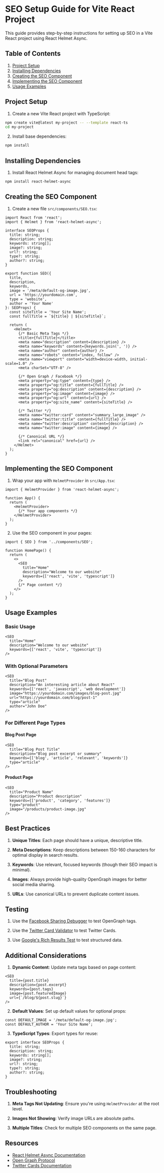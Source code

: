 # SEO Setup Guide for Vite React Project

This guide provides step-by-step instructions for setting up SEO in a Vite React project using React Helmet Async.

## Table of Contents

1. [Project Setup](#project-setup)
2. [Installing Dependencies](#installing-dependencies)
3. [Creating the SEO Component](#creating-the-seo-component)
4. [Implementing the SEO Component](#implementing-the-seo-component)
5. [Usage Examples](#usage-examples)

## Project Setup

1. Create a new Vite React project with TypeScript:

```bash
npm create vite@latest my-project -- --template react-ts
cd my-project
```

2. Install base dependencies:

```bash
npm install
```

## Installing Dependencies

1. Install React Helmet Async for managing document head tags:

```bash
npm install react-helmet-async
```

## Creating the SEO Component

1. Create a new file `src/components/SEO.tsx`:

```tsx
import React from 'react';
import { Helmet } from 'react-helmet-async';

interface SEOProps {
  title: string;
  description: string;
  keywords: string[];
  image?: string;
  url?: string;
  type?: string;
  author?: string;
}

export function SEO({ 
  title, 
  description, 
  keywords,
  image = '/meta/default-og-image.jpg',
  url = 'https://yourdomain.com',
  type = 'website',
  author = 'Your Name'
}: SEOProps) {
  const siteTitle = 'Your Site Name';
  const fullTitle = `${title} | ${siteTitle}`;

  return (
    <Helmet>
      {/* Basic Meta Tags */}
      <title>{fullTitle}</title>
      <meta name="description" content={description} />
      <meta name="keywords" content={keywords.join(', ')} />
      <meta name="author" content={author} />
      <meta name="robots" content="index, follow" />
      <meta name="viewport" content="width=device-width, initial-scale=1.0" />
      <meta charSet="UTF-8" />
      
      {/* Open Graph / Facebook */}
      <meta property="og:type" content={type} />
      <meta property="og:title" content={fullTitle} />
      <meta property="og:description" content={description} />
      <meta property="og:image" content={image} />
      <meta property="og:url" content={url} />
      <meta property="og:site_name" content={siteTitle} />
      
      {/* Twitter */}
      <meta name="twitter:card" content="summary_large_image" />
      <meta name="twitter:title" content={fullTitle} />
      <meta name="twitter:description" content={description} />
      <meta name="twitter:image" content={image} />
      
      {/* Canonical URL */}
      <link rel="canonical" href={url} />
    </Helmet>
  );
}
```

## Implementing the SEO Component

1. Wrap your app with `HelmetProvider` in `src/App.tsx`:

```tsx
import { HelmetProvider } from 'react-helmet-async';

function App() {
  return (
    <HelmetProvider>
      {/* Your app components */}
    </HelmetProvider>
  );
}
```

2. Use the SEO component in your pages:

```tsx
import { SEO } from '../components/SEO';

function HomePage() {
  return (
    <>
      <SEO 
        title="Home"
        description="Welcome to our website"
        keywords={['react', 'vite', 'typescript']}
      />
      {/* Page content */}
    </>
  );
}
```

## Usage Examples

### Basic Usage

```tsx
<SEO 
  title="Home"
  description="Welcome to our website"
  keywords={['react', 'vite', 'typescript']}
/>
```

### With Optional Parameters

```tsx
<SEO 
  title="Blog Post"
  description="An interesting article about React"
  keywords={['react', 'javascript', 'web development']}
  image="https://yourdomain.com/images/blog-post.jpg"
  url="https://yourdomain.com/blog/post-1"
  type="article"
  author="John Doe"
/>
```

### For Different Page Types

#### Blog Post Page
```tsx
<SEO 
  title="Blog Post Title"
  description="Blog post excerpt or summary"
  keywords={['blog', 'article', 'relevant', 'keywords']}
  type="article"
/>
```

#### Product Page
```tsx
<SEO 
  title="Product Name"
  description="Product description"
  keywords={['product', 'category', 'features']}
  type="product"
  image="/products/product-image.jpg"
/>
```

## Best Practices

1. **Unique Titles**: Each page should have a unique, descriptive title.

2. **Meta Descriptions**: Keep descriptions between 150-160 characters for optimal display in search results.

3. **Keywords**: Use relevant, focused keywords (though their SEO impact is minimal).

4. **Images**: Always provide high-quality OpenGraph images for better social media sharing.

5. **URLs**: Use canonical URLs to prevent duplicate content issues.

## Testing

1. Use the [Facebook Sharing Debugger](https://developers.facebook.com/tools/debug/) to test OpenGraph tags.

2. Use the [Twitter Card Validator](https://cards-dev.twitter.com/validator) to test Twitter Cards.

3. Use [Google's Rich Results Test](https://search.google.com/test/rich-results) to test structured data.

## Additional Considerations

1. **Dynamic Content**: Update meta tags based on page content:
```tsx
<SEO 
  title={post.title}
  description={post.excerpt}
  keywords={post.tags}
  image={post.featuredImage}
  url={`/blog/${post.slug}`}
/>
```

2. **Default Values**: Set up default values for optional props:
```tsx
const DEFAULT_IMAGE = '/meta/default-og-image.jpg';
const DEFAULT_AUTHOR = 'Your Site Name';
```

3. **TypeScript Types**: Export types for reuse:
```tsx
export interface SEOProps {
  title: string;
  description: string;
  keywords: string[];
  image?: string;
  url?: string;
  type?: string;
  author?: string;
}
```

## Troubleshooting

1. **Meta Tags Not Updating**: Ensure you're using `HelmetProvider` at the root level.

2. **Images Not Showing**: Verify image URLs are absolute paths.

3. **Multiple Titles**: Check for multiple SEO components on the same page.

## Resources

- [React Helmet Async Documentation](https://github.com/staylor/react-helmet-async)
- [Open Graph Protocol](https://ogp.me/)
- [Twitter Cards Documentation](https://developer.twitter.com/en/docs/twitter-for-websites/cards/overview/abouts-cards)